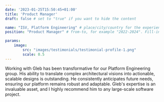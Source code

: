 ```yaml
---
date: '2023-01-25T15:50:45+01:00'
title: 'Product Manager'
draft: false # set to "true" if you want to hide the content 

name: "ISV, Platform Engineering" # place/city/country for the experience. Fill-in.
position: "Product Manager" # from-to, for example "2022-2024". Fill-in.

params:
    image:
        src: "images/testimonials/testimonial-profile-1.png" 
        scale: 0.5
---
```


Working with Gleb has been transformative for our Platform Engineering group. His ability to translate complex architectural visions into actionable, scalable designs is outstanding. He consistently anticipates future needs, ensuring our platform remains robust and adaptable. Gleb's expertise is an invaluable asset, and I highly recommend him to any large-scale software project.